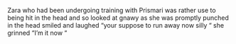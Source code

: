 Zara who had been undergoing training with Prismari was rather use to being hit in the head and so looked at gnawy  as she was promptly punched in the head smiled and laughed “your suppose to run away now silly “ she grinned “I’m it now “